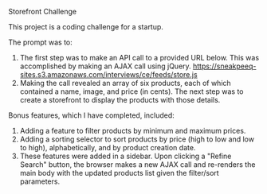 Storefront Challenge

This project is a coding challenge for a startup.

The prompt was to:

1. The first step was to make an API call to a provided URL below. This was accomplished by making an AJAX call using jQuery.
https://sneakpeeq-sites.s3.amazonaws.com/interviews/ce/feeds/store.js
2. Making the call revealed an array of six products, each of which contained a name, image, and price (in cents).
The next step was to create a storefront to display the products with those details.

Bonus features, which I have completed, included:

1. Adding a feature to filter products by minimum and maximum prices.
2. Adding a sorting selector to sort products by price (high to low and low to high), alphabetically, and by product creation date.
3. These features were added in a sidebar. Upon clicking a "Refine Search" button, the browser makes a new AJAX call and re-renders the main body with the updated products list given the filter/sort parameters.

